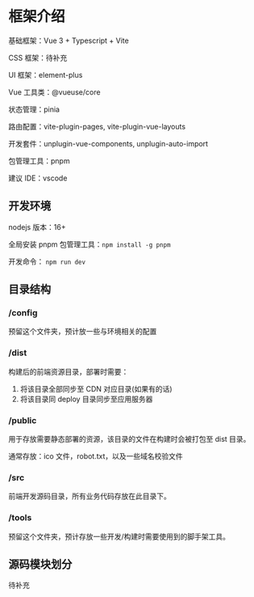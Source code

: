 # 框架介绍

基础框架：Vue 3 + Typescript + Vite

CSS 框架：待补充

UI 框架：element-plus

Vue 工具类：@vueuse/core

状态管理：pinia

路由配置：vite-plugin-pages, vite-plugin-vue-layouts

开发套件：unplugin-vue-components, unplugin-auto-import

包管理工具：pnpm

建议 IDE：vscode

## 开发环境

nodejs 版本：16+

全局安装 pnpm 包管理工具：`npm install -g pnpm`

开发命令： `npm run dev`

## 目录结构

### /config

预留这个文件夹，预计放一些与环境相关的配置

### /dist

构建后的前端资源目录，部署时需要：

1. 将该目录全部同步至 CDN 对应目录(如果有的话)
2. 将该目录同 deploy 目录同步至应用服务器

### /public

用于存放需要静态部署的资源，该目录的文件在构建时会被打包至 dist 目录。

通常存放：ico 文件，robot.txt，以及一些域名校验文件

### /src

前端开发源码目录，所有业务代码存放在此目录下。

### /tools

预留这个文件夹，预计存放一些开发/构建时需要使用到的脚手架工具。

## 源码模块划分

待补充
